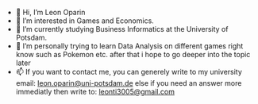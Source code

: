 - 👋 Hi, I’m Leon Oparin
- 👀 I’m interested in Games and Economics.
- 🌱 I’m currently studying Business Informatics at the University of Potsdam.
- 👾 I’m personally trying to learn Data Analysis on different games right know such as 
      Pokemon etc. after that i hope to go deeper into the topic later
- 📫 If you want to contact me, you can generely write to my university email: leon.oparin@uni-potsdam.de else if you need an answer more immediatly then write to: leonti3005@gmail.com

<!---
Leonlemon21/Leonlemon21 is a ✨ special ✨ repository because its `README.md` (this file) appears on your GitHub profile.
You can click the Preview link to take a look at your changes.
--->
